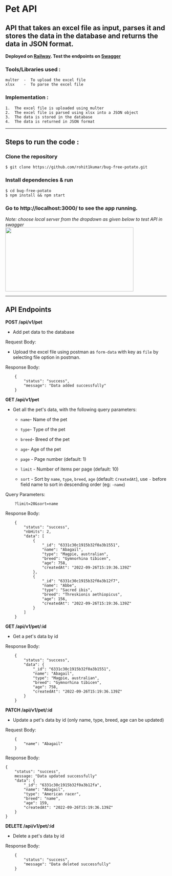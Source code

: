 # Pet API

## API that takes an excel file as input, parses it and stores the data in the database and returns the data in JSON format.
**Deployed on [Railway](https://pet.up.railway.app/). Test the endpoints on [Swagger](https://pet.up.railway.app/)**

### Tools/Libraries used :
    multer  -  To upload the excel file
    xlsx    -  To parse the excel file

### Implementation :
    1.  The excel file is uploaded using multer
    2.  The excel file is parsed using xlsx into a JSON object
    3.  The data is stored in the database
    4.  The data is returned in JSON format
---


## Steps to run the code :

### Clone the repository
    $ git clone https://github.com/rohit1kumar/bug-free-potato.git

### Install dependencies & run
    $ cd bug-free-potato
    $ npm install && npm start

### Go to http://localhost:3000/ to see the app running.

*Note: choose local server from the dropdown as given below to test API in swagger*
<br>
<img src="https://i.imgur.com/MDgGNJY.png" width="400" height="200">

---

## API Endpoints

**POST /api/v1/pet**
- Add pet data to the database

Request Body:

- Upload the excel file using postman as `form-data` with key as `file` by selecting file option in postman.

Response Body:

```
    {
        "status": "success",
        "message": "Data added successfully"
    }
 ```

**GET /api/v1/pet**

- Get all the pet's data, with the following query parameters:
    - `name`- Name of the pet
    - `type`- Type of the pet
    - `breed`- Breed of the pet
    - `age`- Age of the pet

    - `page` - Page number (default: 1)
    - `limit` - Number of items per page (default: 10)
    - `sort` - Sort by `name`, `type`, `breed`, `age` (default: `CreatedAt`), use `-` before field name to sort in descending order (eg: `-name`)

Query Parameters:

```
    ?limit=20&sort=name
```
Response Body:

```
    {
        "status": "success",
        "nbHits": 2,
        "data": [
            {
                "_id": "6331c30c1915b32f0a3b1551",
                "name": "Abagail",
                "type": "Magpie, australian",
                "breed": "Gymnorhina tibicen",
                "age": 758,
                "createdAt": "2022-09-26T15:19:36.139Z"
            },
            {
                "_id": "6331c30c1915b32f0a3b12f7",
                "name": "Abbe",
                "type": "Sacred ibis",
                "breed": "Threskionis aethiopicus",
                "age": 156,
                "createdAt": "2022-09-26T15:19:36.139Z"
            }
        ]
    }
```

**GET /api/v1/pet/:id**

- Get a pet's data by id

Response Body:

```
    {
        "status": "success",
        "data": {
            "_id": "6331c30c1915b32f0a3b1551",
            "name": "Abagail",
            "type": "Magpie, australian",
            "breed": "Gymnorhina tibicen",
            "age": 758,
            "createdAt": "2022-09-26T15:19:36.139Z"
        }
    }
```

**PATCH /api/v1/pet/:id**

- Update a pet's data by id (only name, type, breed, age can be updated)

Request Body:

```
    {
        "name": "Abagail"
    }

```

Response Body:

```
{
    "status": "success",
    message: "Data updated successfully"
    "data": {
        "_id": "6331c30c1915b32f0a3b12fa",
        "name": "Abagail",
        "type": "American racer",
        "breed": "name",
        "age": 159,
        "createdAt": "2022-09-26T15:19:36.139Z"
    }
}
```

**DELETE /api/v1/pet/:id**

- Delete a pet's data by id

Response Body:

```
    {
        "status": "success",
        "message": "Data deleted successfully"
    }
```
